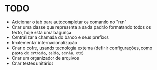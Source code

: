 # TODO

- Adicionar o tab para autocompletar os comando no "run"
- Criar uma classe que representa a saida padrão formatando todos os texto, hoje esta uma bagunça
- Centralizar a chamada do banco e seus prefixos
- Implementar internacionalização
- Criar o cofre, usando tecnologia externa (definir configurações, como pasta de entrada, saida, senha, etc)
- Criar um organizador de arquivos
- Criar testes unitários
